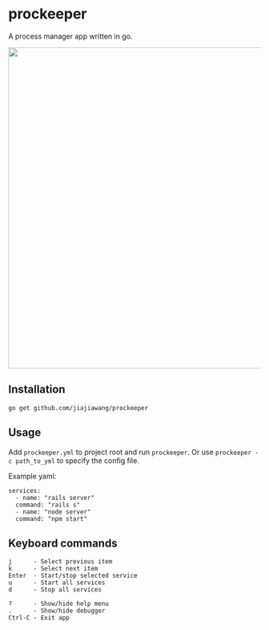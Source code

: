 # prockeeper

A process manager app written in go.

<img src="https://raw.githubusercontent.com/jiajiawang/prockeeper/master/prockeeper-preview.png" width=640>

## Installation

`go get github.com/jiajiawang/prockeeper`

## Usage

Add `prockeeper.yml` to project root and run `prockeeper`.
Or use `prockeeper -c path_to_yml` to specify the config file.

Example yaml:
```
services:
  - name: "rails server"
  command: "rails s"
  - name: "node server"
  command: "npm start"
```

## Keyboard commands

```
j      - Select previous item
k      - Select next item
Enter  - Start/stop selected service
u      - Start all services
d      - Stop all services

?      - Show/hide help menu
.      - Show/hide debugger
Ctrl-C - Exit app
```
